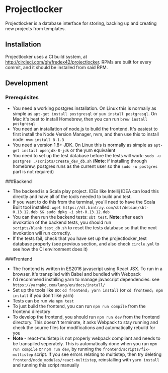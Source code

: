 Projectlocker
======

Projectlocker is a database interface for storing, backing up and creating new projects from templates.

## Installation

Projectlocker uses a CI build system, at http://circleci.com/gh/fredex42/projectlocker.  RPMs are built for every commit, 
and it should be installed from said RPM.

Development
------

### Prerequisites

- You need a working postgres installation.  On Linux this is normally as simple as `apt-get install postgresql` or `yum install postgresql`.  On Mac it's best to install Homebrew, then you can run `brew install postgresql`
- You need an installation of node.js to build the frontend.  It's easiest to first install the Node Version Manager, nvm, and then use this to install node: `nvm install 8.1.3`
- You need a version 1.8+ JDK.  On  Linux this is normally as simple as `apt-get install openjdk-8-jdk` or the yum equivalent
- You need to set up the test database before the tests will work: `sudo -u postgres ./scripts/create_dev_db.sh` (**Note**: if installing through homebrew, postgres runs as the current user so the `sudo -u postgres` part is not required)

###Backend

- The backend is a Scala play project.  IDEs like Intellij IDEA can load this directly and have all of the tools needed to build and test.
- If you want to do this from the terminal, you'll need to have the Scala Built tool installed: `wget https://dl.bintray.com/sbt/debian/sbt-0.13.12.deb && sudo dpkg -i sbt-0.13.12.deb`
- You can then run the backend tests: `sbt test`.  **Note**: after each invokation of the backend tests, you should run `scripts/blank_test_db.sh` to reset the tests database so that the next invokation will run correctly.
- If the tests fail, check that you have set up the projectlocker_test database properly (see previous section, and also check `circle.yml` to see how the CI environment does it)

###Frontend

- The frontend is written in ES2016 javascript using React JSX.  To run in a browser, it's transpiled with Babel and bundled with Webpack
- I'd recommend installing yarn to manage javascript dependencies: see `https://yarnpkg.com/lang/en/docs/install/`
- Set up the tools like so: `cd frontend; yarn install` (or `cd frontend; npm install` if you don't like yarn)
- Tests can be run via `npm test`
- To just build the frontend, you can run `npm run compile` from the frontend directory
- To develop the frontend, you should run `npm run dev` from the frontend directory.  This doesn't terminate, it asks Webpack to stay running and check the source files for modifications and automatically rebuild for you
- **Note** - react-multistep is not properly webpack compliant and needs to be transpiled seperately.  This is automatically done when you run `npm run compile` or `npm run dev`, by running the `frontend/scripts/fix-multistep` script.  If you see errors relating to multistep, then try deleting `frontend/node_modules/react-multistep`, reinstalling with `yarn install` and running this script manually
